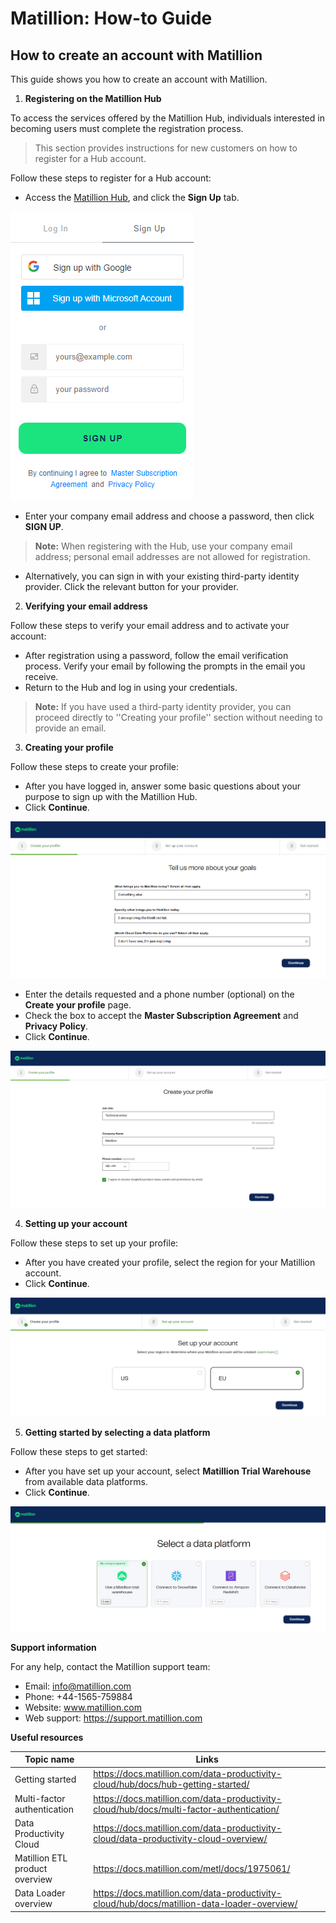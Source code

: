 # Matillion: How-to Guide

## How to create an account with Matillion

This guide shows you how to create an account with Matillion.

1. **Registering on the Matillion Hub**
   
To access the services offered by the Matillion Hub, individuals interested in becoming users must complete the registration process.
> This section provides instructions for new customers on how to register for a Hub account.

Follow these steps to register for a Hub account:

-   Access the [Matillion Hub](https://hub.matillion.com), and click the **Sign Up** tab.
  
<kbd>![](./images/media/image1.png)</kbd>

-   Enter your company email address and choose a password, then click **SIGN UP**.
> **Note:** When registering with the Hub, use your company email address; personal email addresses are not allowed for registration.
-   Alternatively, you can sign in with your existing third-party identity provider. Click the relevant button for your provider.

2. **Verifying your email address**
  
Follow these steps to verify your email address and to activate your account:

-   After registration using a password, follow the email verification process. Verify your email by following the prompts in the email you receive.
-   Return to the Hub and log in using your credentials.

> **Note:** If you have used a third-party identity provider, you can proceed directly to ''Creating your profile'' section without needing to provide an email.

3. **Creating your profile**

Follow these steps to create your profile:
-   After you have logged in, answer some basic questions about your
    purpose to sign up with the Matillion Hub.
-   Click **Continue**.
  
<kbd>![](./images/media/image2.png)</kbd>
-   Enter the details requested and a phone number (optional) on the
    **Create your profile** page.
-   Check the box to accept the **Master Subscription Agreement** and **Privacy Policy**.
-   Click **Continue**.

<kbd>![](./images/media/image3.png)</kbd>

4. **Setting up your account**

Follow these steps to set up your profile:

-   After you have created your profile, select the region for your Matillion account.
-   Click **Continue**.
  
<kbd>![](./images/media/image4.png)</kbd>

5. **Getting started by selecting a data platform**

Follow these steps to get started:
-   After you have set up your account, select **Matillion Trial Warehouse** from available data platforms.
-   Click **Continue**.

<kbd>![](./images/media/image5.png)</kbd>

**Support information**

For any help, contact the Matillion support team:
- Email: info@matillion.com
- Phone: +44-1565-759884
- Website: www.matillion.com
- Web support: https://support.matillion.com

**Useful resources**

| Topic name | Links |
| ------ | ------ |
| Getting started | <https://docs.matillion.com/data-productivity-cloud/hub/docs/hub-getting-started/> |
| Multi-factor authentication| <https://docs.matillion.com/data-productivity-cloud/hub/docs/multi-factor-authentication/> |
| Data Productivity Cloud | <https://docs.matillion.com/data-productivity-cloud/data-productivity-cloud-overview/> |
| Matillion ETL product overview | <https://docs.matillion.com/metl/docs/1975061/> |
| Data Loader overview | <https://docs.matillion.com/data-productivity-cloud/hub/docs/matillion-data-loader-overview/> |
